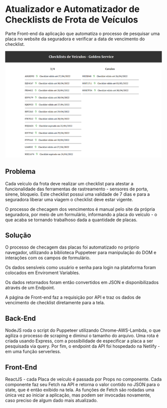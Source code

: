 # Atualizador e Automatizador de Checklists de Frota de Veículos

Parte Front-end da aplicação que automatiza o processo de pesquisar uma placa no website da seguradora e verificar a data de vencimento do checklist.

<a href="https://checklists-raupp-gs.netlify.app/">![alt text](checklists.png)</a>

## Problema

Cada veículo da frota deve realizar um checklist para atestar a funcionalidade das ferramentas de rastreamento - sensores de porta, sirene, bloqueio.
Este checklist possui uma validade de 7 dias e para a seguradora liberar uma viagem o checklist deve estar vigente.

O processo de checagem dos vencimentos é manual pelo site da própria seguradora, por meio de um formulário, informando a placa do veículo - o que acaba se tornando trabalhoso dada a quantidade de placas.

## Solução

O processo de checagem das placas foi automatizado no próprio navegador, utilizando a biblioteca Puppeteer para manipulação do DOM e interações com os campos de formulário.

Os dados sensíveis como usuário e senha para login na plataforma foram colocados em Enviroment Variables.

Os dados retornados foram então convertidos em JSON e disponibilizados através de um Endpoint.

A página de Front-end faz a requisição por API e traz os dados de vencimento de checklist diretamente para a tela. 

## Back-End

NodeJS roda o script do Puppeteer utilizando Chrome-AWS-Lambda, o que agiliza o processo de scraping e diminui o tamanho do arquivo.
Uma rota é criada usando Express, com a possibilidade de especificar a placa a ser pesquisada via query.
Por fim, o endpoint da API foi hospedado na Netlify - em uma função serverless.

## Front-End

ReactJS - cada Placa de veículo é passada por Props no componente. 
Cada componente faz seu Fetch na API e retorna o valor contido no JSON para o state, que é então exibido na tela.
As funções de Fetch são rodadas uma única vez ao iniciar a aplicação, mas podem ser invocadas novamente, caso preciso de algum dado mais atualizado.

